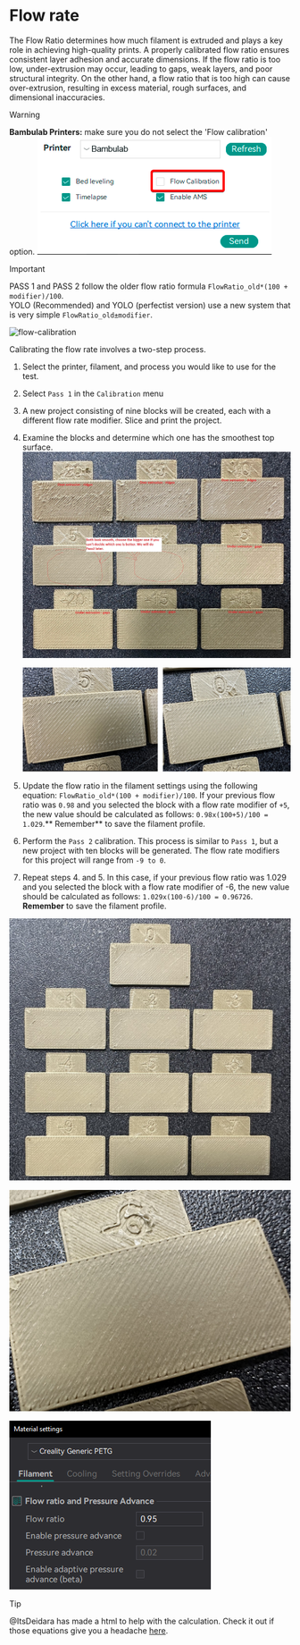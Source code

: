 # Flow rate

The Flow Ratio determines how much filament is extruded and plays a key role in achieving high-quality prints. A properly calibrated flow ratio ensures consistent layer adhesion and accurate dimensions. If the flow ratio is too low, under-extrusion may occur, leading to gaps, weak layers, and poor structural integrity. On the other hand, a flow ratio that is too high can cause over-extrusion, resulting in excess material, rough surfaces, and dimensional inaccuracies.

> [!WARNING]
> **Bambulab Printers:** make sure you do not select the 'Flow calibration' option.
> ![flow-rate-Bambulab-uncheck](https://github.com/SoftFever/OrcaSlicer/blob/main/doc/images/Flow-Rate/flowrate-Bambulab-uncheck.png?raw=true)

> [!IMPORTANT]
> PASS 1 and PASS 2 follow the older flow ratio formula `FlowRatio_old*(100 + modifier)/100`.  
> YOLO (Recommended) and YOLO (perfectist version) use a new system that is very simple `FlowRatio_old±modifier`.

![flow-calibration](https://github.com/SoftFever/OrcaSlicer/blob/main/doc/images/Flow-Rate/flow-calibration.gif?raw=true)

Calibrating the flow rate involves a two-step process.

1. Select the printer, filament, and process you would like to use for the test.
2. Select `Pass 1` in the `Calibration` menu
3. A new project consisting of nine blocks will be created, each with a different flow rate modifier. Slice and print the project.
4. Examine the blocks and determine which one has the smoothest top surface.
   ![flowrate-pass1](https://github.com/SoftFever/OrcaSlicer/blob/main/doc/images/Flow-Rate/flowrate-pass1.jpg?raw=true)

   ![flowrate-0-5](https://github.com/SoftFever/OrcaSlicer/blob/main/doc/images/Flow-Rate/flowrate-0-5.jpg?raw=true)

5. Update the flow ratio in the filament settings using the following equation: `FlowRatio_old*(100 + modifier)/100`. If your previous flow ratio was `0.98` and you selected the block with a flow rate modifier of `+5`, the new value should be calculated as follows: `0.98x(100+5)/100 = 1.029`.** Remember** to save the filament profile.
6. Perform the `Pass 2` calibration. This process is similar to `Pass 1`, but a new project with ten blocks will be generated. The flow rate modifiers for this project will range from `-9 to 0`.
7. Repeat steps 4. and 5. In this case, if your previous flow ratio was 1.029 and you selected the block with a flow rate modifier of -6, the new value should be calculated as follows: `1.029x(100-6)/100 = 0.96726`. **Remember** to save the filament profile.

![flowrate-pass2](https://github.com/SoftFever/OrcaSlicer/blob/main/doc/images/Flow-Rate/flowrate-pass2.jpg?raw=true)

![flowrate-6](https://github.com/SoftFever/OrcaSlicer/blob/main/doc/images/Flow-Rate/flowrate-6.jpg?raw=true)

![flowcalibration_update_flowrate](https://github.com/SoftFever/OrcaSlicer/blob/main/doc/images/Flow-Rate/flowcalibration_update_flowrate.png?raw=true)

> [!TIP]
> @ItsDeidara has made a html to help with the calculation. Check it out if those equations give you a headache [here](https://github.com/ItsDeidara/Orca-Slicer-Assistant).
